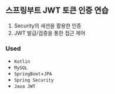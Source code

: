## 스프링부트 JWT 토큰 인증 연습

1. Security의 세션을 활용한 인증
2. JWT 발급/검증을 통한 접근 제어

### Used
* `Kotlin`
* `MySQL`
* `SpringBoot`+`JPA`
* `Spring Security`
* `Java JWT`
